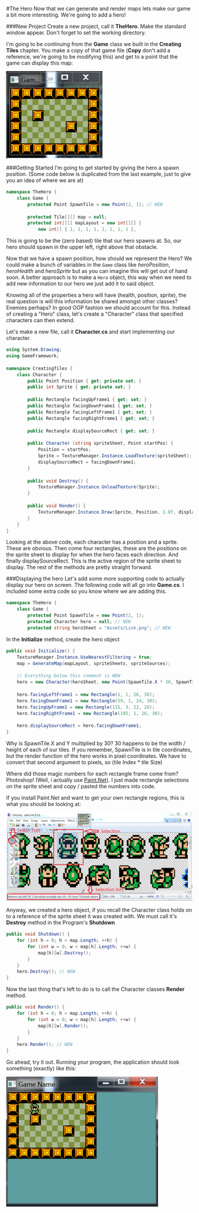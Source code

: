 #The Hero
Now that we can generate and render maps lets make our game a bit more interesting. We're going to add a hero! 

###New Project
Create a new project, call it **TheHero**. Make the standard window appear. Don't forget to set the working directory.

I'm going to be continuing from the **Game** class we built in the **Creating Tiles** chapter. You make a copy of that game file (**Copy** don't add a reference, we're going to be modifying this) and get to a point that the game can display this map:

![SAMPLE2](Images/sample2.PNG)

###Getting Started
I'm going to get started by giving the hero a spawn position. (Some code below is duplicated from the last example, just to give you an idea of where we are at)

```cs
namespace TheHero {
    class Game {
        protected Point SpawnTile = new Point(2, 1); // NEW

        protected Tile[][] map = null;
        protected int[][] mapLayout = new int[][] {
            new int[] { 1, 1, 1, 1, 1, 1, 1, 1 },
```

This is going to be the (zero based) tile that our hero spawns at. So, our hero should spawn in the upper left, right above that obstacle.

Now that we have a spawn position, how should we represent the Hero? We could make a bunch of variables in the ```Game``` class like _heroPosition_, _heroHealth_ and _heroSprite_ but as you can imagine this will get out of hand soon. A better approach is to make a ```Hero``` object, this way when we need to add new information to our hero we just add it to said object.

Knowing all of the properties a hero will have (health, position, sprite), the real question is will this information be shared amongst other classes? Enemies perhaps? In good OOP fashion we should account for this. Instead of creating a "Hero" class, let's create a "Character" class that specified characters can then extend.

Let's make a new file, call it **Character.cs** and start implementing our character.

```cs
using System.Drawing;
using GameFramework;

namespace CreatingTiles {
    class Character {
        public Point Position { get; private set; }
        public int Sprite { get; private set; }

        public Rectangle facingUpFrame1 { get; set; }
        public Rectangle facingDownFrame1 { get; set; }
        public Rectangle facingLeftFrame1 { get; set; }
        public Rectangle facingRightFrame1 { get; set; }

        public Rectangle displaySourceRect { get; set; }

        public Character (string spriteSheet, Point startPos) {
            Position = startPos;
            Sprite = TextureManager.Instance.LoadTexture(spriteSheet);
            displaySourceRect = facingDownFrame1;
        }

        public void Destroy() {
            TextureManager.Instance.UnloadTexture(Sprite);
        }

        public void Render() {
            TextureManager.Instance.Draw(Sprite, Position, 1.0f, displaySourceRect);
        }
    }
}
```

Looking at the above code, each character has a position and a sprite. These are obvious. Then come four rectangles, these are the positions on the sprite sheet to display for when the hero faces each direction. And finally displaySourceRect. This is the active region of the sprite sheet to display. The rest of the methods are pretty straight forward.

###Displaying the hero
Let's add some more supporting code to actually display our hero on screen. The following code will all go into **Game.cs**. I included some extra code so you know where we are adding this.

```cs
namespace TheHero {
    class Game {
        protected Point SpawnTile = new Point(2, 1);
        protected Character hero = null; // NEW
        protected string heroSheet = "Assets/Link.png"; // NEW
```

In the **Initialize** method, create the hero object

```cs
public void Initialize() {
    TextureManager.Instance.UseNearestFiltering = true;
    map = GenerateMap(mapLayout, spriteSheets, spriteSources);
    
    // Everything below this comment is NEW
    hero = new Character(heroSheet, new Point(SpawnTile.X * 30, SpawnTile.Y * 30));

    hero.facingLeftFrame1 = new Rectangle(1, 1, 26, 30);
    hero.facingDownFrame1 = new Rectangle(59, 1, 24, 30);
    hero.facingUpFrame1 = new Rectangle(115, 3, 22, 28);
    hero.facingRightFrame1 = new Rectangle(195, 1, 26, 30);

    hero.displaySourceRect = hero.facingDownFrame1;
}
```

Why is SpawnTile.X and Y multiplied by 30? 30 happens to be the width / height of each of our tiles. If you remember, SpawnTile is in tile coordinates, but the render function of the hero works in pixel coordinates. We have to convert that second argument to pixels, so (tile Index * tile Size)

Where did those magic numbers for each rectangle frame come from? Photoshop! (Well, i actually use [Paint.Net](http://www.getpaint.net/index.html)). I just made rectangle selections on the sprite sheet and copy / pasted the numbers into code.

If you install Paint.Net and want to get your own rectangle regions, this is what you should be looking at:

![PaintDotNet](Images/pdotnet.png)

Anyway, we created a hero object, if you recall the Character class holds on to a reference of the sprite sheet it was created with. We must call it's **Destroy** method in the Program's **Shutdown**

```cs
public void Shutdown() {
    for (int h = 0; h < map.Length; ++h) {
        for (int w = 0; w < map[h].Length; ++w) {
            map[h][w].Destroy();
        }
    }
    hero.Destroy(); // NEW
}
```

Now the last thing that's left to do is to call the Character classes **Render** method.

```cs
public void Render() {
    for (int h = 0; h < map.Length; ++h) {
        for (int w = 0; w < map[h].Length; ++w) {
            map[h][w].Render();
        }
    }
    hero.Render(); // NEW
}
```

Go ahead, try it out. Running your program, the application should look something (exactly) like this:

![HERO](Images/hero1.PNG)